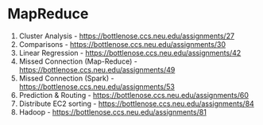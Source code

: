 # MapReduce 

1. Cluster Analysis - https://bottlenose.ccs.neu.edu/assignments/27
2. Comparisons - https://bottlenose.ccs.neu.edu/assignments/30
3. Linear Regression - https://bottlenose.ccs.neu.edu/assignments/42
4. Missed Connection (Map-Reduce) - https://bottlenose.ccs.neu.edu/assignments/49
5. Missed Connection (Spark) - https://bottlenose.ccs.neu.edu/assignments/53
6. Prediction & Routing - https://bottlenose.ccs.neu.edu/assignments/60
7. Distribute EC2 sorting - https://bottlenose.ccs.neu.edu/assignments/84
8. Hadoop - https://bottlenose.ccs.neu.edu/assignments/81 
